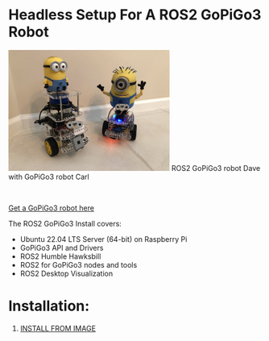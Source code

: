 # Headless Setup For A ROS2 GoPiGo3 Robot

<img src="Graphics/Dave_And_Carl.jpg" width="320"/>  
ROS2 GoPiGo3 robot Dave with GoPiGo3 robot Carl  

&nbsp;

[Get a GoPiGo3 robot here](https://gopigo.io/gopigo-core/)  

The ROS2 GoPiGo3 Install covers:  
  - Ubuntu 22.04 LTS Server (64-bit) on Raspberry Pi  
  - GoPiGo3 API and Drivers  
  - ROS2 Humble Hawksbill  
  - ROS2 for GoPiGo3 nodes and tools  
  - ROS2 Desktop Visualization

# Installation:  
1) [INSTALL FROM IMAGE](Docs/INSTALL_FROM_IMAGE.md) 

  

